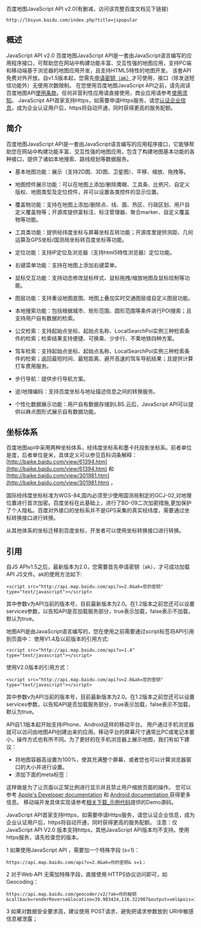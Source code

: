 百度地图JavaScript API v2.0(有删减，访问该完整百度文档见下链接)

    http://lbsyun.baidu.com/index.php?title=jspopular

概述
----
JavaScript API v2.0
百度地图JavaScript API是一套由JavaScript语言编写的应用程序接口，可帮助您在网站中构建功能丰富、交互性强的地图应用，支持PC端和移动端基于浏览器的地图应用开发，且支持HTML5特性的地图开发。
该套API免费对外开放。自v1.5版本起，您需先[申请密钥（ak）](http://lbsyun.baidu.com/apiconsole/key?application=key)才可使用，接口（除发送短信功能外）无使用次数限制。
在您使用百度地图JavaScript API之前，请先阅读百度地图API[使用条款](http://lbsyun.baidu.com/index.php?title=open/law#qa001)。任何非营利性应用请直接使用，商业应用请参考[使用须知](http://lbsyun.baidu.com/index.php?title=open/question)。
JavaScript API首家支持Https，如需要申请Https服务，请您[认证企业信息](http://lbsyun.baidu.com/apiconsole/auth)，成为企业认证用户后，https将自动开通，同时获得更高的服务配额。

简介
----
百度地图JavaScript API是一套由JavaScript语言编写的应用程序接口，它能够帮助您在网站中构建功能丰富、交互性强的地图应用，包含了构建地图基本功能的各种接口，提供了诸如本地搜索、路线规划等数据服务。

* 基本地图功能：展示（支持2D图、3D图、卫星图）、平移、缩放、拖拽等。

* 地图控件展示功能：可以在地图上添加/删除鹰眼、工具条、比例尺、自定义版权、地图类型及定位控件，并可以设置各类控件的显示位置。

* 覆盖物功能：支持在地图上添加/删除点、线、面、热区、行政区划、用户自定义覆盖物等；开源库提供富标注、标注管理器、聚合marker、自定义覆盖物等功能。

* 工具类功能：提供经纬度坐标与屏幕坐标互转功能；开源库里提供测距、几何运算及GPS坐标/国测局坐标转百度坐标等功能。

* 定位功能：支持IP定位及浏览器（支持html5特性浏览器）定位功能。

* 右键菜单功能：支持在地图上添加右键菜单。

* 鼠标交互功能：支持动态修改鼠标样式、鼠标拖拽/缩放地图及鼠标绘制等功能。

* 图层功能：支持重设地图底图、地图上叠加实时交通图层或自定义图层功能。

* 本地搜索功能：包括根据城市、矩形范围、圆形范围等条件进行POI搜索；且支持用户自有数据的检索。

* 公交检索：支持起始点坐标、起始点名称、LocalSearchPoi实例三种检索条件的检索；检索结果支持便捷、可换乘、少步行、不乘地铁四种方案。

* 驾车检索：支持起始点坐标、起始点名称、LocalSearchPoi实例三种检索条件的检索；返回最短时间、最短距离、避开高速的驾车导航结果；且提供计算打车费用服务。

* 步行导航：提供步行导航方案。

* 逆/地理编码：支持百度坐标与地址描述信息之间的转换服务。

* 个性化数据展示功能：用户自有数据存储到LBS.云后，JavaScript API可以提供以麻点图形式展示自有数据功能。

坐标体系
--------

百度地图api中采用两种坐标体系，经纬度坐标系和墨卡托投影坐标系。前者单位是度，后者单位是米，具体定义可以参见百科词条解释：[http://baike.baidu.com/view/61394.htm](http://baike.baidu.com/view/61394.htm) 和 [http://baike.baidu.com/view/301981.htm](http://baike.baidu.com/view/301981.htm) 。

国际经纬度坐标标准为WGS-84,国内必须至少使用国测局制定的GCJ-02,对地理位置进行首次加密。百度坐标在此基础上，进行了BD-09二次加密措施,更加保护了个人隐私。百度对外接口的坐标系并不是GPS采集的真实经纬度，需要通过坐标转换接口进行转换。

从其他体系的坐标迁移到百度坐标，开发者可以使用坐标转换接口进行转换。

引用
----

自JS APIv1.5之后，最新版本为2.0，您需要首先申请密钥（ak），才可成功加载API JS文件。ak的使用方法如下:

    <script src="http://api.map.baidu.com/api?v=2.0&ak=您的密钥" type="text/javascript"></script>


其中参数v为API当前的版本号，目前最新版本为2.0。在1.2版本之前您还可以设置services参数，以告知API是否加载服务部分，true表示加载，false表示不加载，默认为true。

地图API是由JavaScript语言编写的，您在使用之前需要通过script标签将API引用到页面中：
使用V1.4及以前版本的引用方式:

    <script src="http://api.map.baidu.com/api?v=1.4" type="text/javascript"></script>

使用V2.0版本的引用方式：

    <script src="http://api.map.baidu.com/api?v=2.0&ak=您的密钥" type="text/javascript"></script>

其中参数v为API当前的版本号，目前最新版本为2.0。在1.2版本之前您还可以设置services参数，以告知API是否加载服务部分，true表示加载，false表示不加载，默认为true。

API自1.1版本起开始支持iPhone、Android这样的移动平台。
用户通过手机浏览器就可以访问由地图API创建出来的应用。移动平台的屏幕尺寸通常比PC或笔记本要小，操作方式也有所不同。为了更好的在手机浏览器上展示地图，我们有如下建议：

* 将地图容器高设置为100%，使其充满整个屏幕，或者您也可以计算浏览器窗口的大小并进行设置。
* 添加下面的meta标签： <meta name="viewport" content="initial-scale=1.0, user-scalable=no" />

这样做是为了让页面以正常比例进行显示并且禁止用户缩放页面的操作。
您可以参考 [Apple's Developer documentation](https://developer.apple.com/devcenter/safari/index.action) 和 [Android documentation ](http://developer.android.com/index.html)获得更多信息。
移动端开发具体实现请参考[相关下载_示例代码](http://lbsyun.baidu.com/index.php?title=jspopular/js-download)提供的Demo源码。

JavaScript API首家支持Https，如需要申请Https服务，请您认证企业信息，成为企业认证用户后，https将自动开通，同时获得更高的服务配额。
注意：仅JavaScript API V2.0 版本支持https，其他JavaScript API版本均不支持。使用https服务，请先检查您的版本。

1 如果使用JavaScript API ，需要加一个特殊字段 (s=1)：

    https://api.map.baidu.com/api?v=2.0&ak=你的密钥& s=1；

2 对于Web API 无需加特殊字段，直接使用 HTTPS协议访问即可，如Geocoding：

    https://api.map.baidu.com/geocoder/v2/?ak=你的秘钥&callback=renderReverse&location=39.983424,116.322987&output=xml&pois=1
    
3 如果对数据安全要求高，建议使用 POST请求，避免把请求参数放到 URI中敏感信息被泄露；


